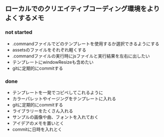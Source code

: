 ## ローカルでのクリエイティブコーディング環境をよりよくするメモ

### not started
- .commandファイルでどのテンプレートを使用するか選択できるようにする
- assetsのファイルをそれぞれ軽くする
- .commandファイルの実行時にjsファイルと実行結果を左右に出したい
- テンプレートにwindowResizeも含めたい
- gitに定期的にcommitする

### done
- テンプレートを一発でコピペしてこれるように
- カラーパレットやイージングをテンプレートに入れる
- gitに定期的にcommitする
- ライブラリーをたくさん入れる
- サンプルの画像や曲、フォントを入れておく
- アイデアのメモを置いとく
- commitに日時を入れとく